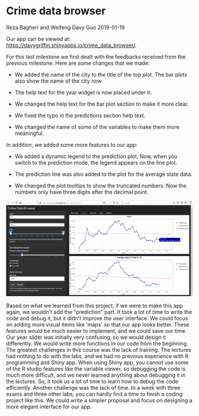 Crime data browser
================
Reza Bagheri and Weifeng Davy Guo
2019-01-19

Our app can be viewed at: <https://davygriffin.shinyapps.io/crime_data_browser/>.

For this last milestone we first dealt with the feedbacks received from the previous milestone. Here are some changes that we made:

-   We added the name of the city to the title of the top plot. The bar plots also show the name of the city now.

-   The help text for the year widget is now placed under it.

-   We changed the help text for the bar plot section to make it more clear.

-   We fixed the typo in the  predictions section help text. 

-   We changed the name of some of the variables to make them more meaningful.

In addition, we added some more features to our app:

-   We added a dynamic legend to the prediction plot. Now, when you switch to the prediction mode, the legend appears on the line plot.

-   The prediction line was also added to the plot for the average state data.

-   We changed the plot tooltips to show the truncated numbers. Now the numbers only have three digits after the decimal point.

<img src ="../img/pic22.png">

Based on what we learned from this project, if we were to make this app again, we wouldn't add the "prediction" part. It took a lot of time to write the code and debug it, but it didn't improve the user interface. We could focus on adding more visual items like 'maps' so that our app looks better. These features would be much easier to implement, and we could save our time. 
Our year slider was initially very confusing, so we would design it differently. We would write more functions in our code from the beginning. <br>
The greatest challenges in this course was the lack of training. The lectures had nothing to do with the labs, and we had no previous experience with R programming and Shiny app. 
When using Shiny app, you cannot use some of the R studio features like the variable viewer, so debugging the code is much more difficult, and we never learned anything about debugging it in the lectures. So, it took us a lot of time to learn how to debug the code efficiently. Another challenge was the lack of time. In a week with three exams and three other labs, you can hardly find a time to finish a coding project like this. We could write a simpler proposal and focus on designing a more elegant interface for our app.  
 

